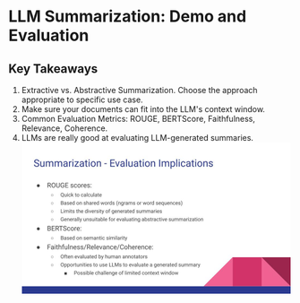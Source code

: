 # LLM Summarization: Demo and Evaluation

## Key Takeaways

1. Extractive vs. Abstractive Summarization. Choose the approach appropriate to specific use case.
2. Make sure your documents can fit into the LLM's context window.
3. Common Evaluation Metrics: ROUGE, BERTScore, Faithfulness, Relevance, Coherence.
4. LLMs are really good at evaluating LLM-generated summaries.
![evaluation metrics summary](https://github.com/zhaojj1014/LLM_Summarization_Demo/blob/main/LLM%20Evaluation.jpg)
